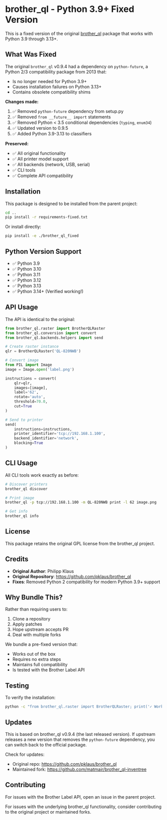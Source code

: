 # brother_ql - Python 3.9+ Fixed Version

This is a fixed version of the original [brother_ql](https://github.com/pklaus/brother_ql) package that works with Python 3.9 through 3.13+.

## What Was Fixed

The original `brother_ql` v0.9.4 had a dependency on `python-future`, a Python 2/3 compatibility package from 2013 that:
- Is no longer needed for Python 3.9+
- Causes installation failures on Python 3.13+
- Contains obsolete compatibility shims

**Changes made:**
1. ✅ Removed `python-future` dependency from setup.py
2. ✅ Removed `from __future__ import` statements
3. ✅ Removed Python < 3.5 conditional dependencies (`typing`, `enum34`)
4. ✅ Updated version to 0.9.5
5. ✅ Added Python 3.9-3.13 to classifiers

**Preserved:**
- ✅ All original functionality
- ✅ All printer model support
- ✅ All backends (network, USB, serial)
- ✅ CLI tools
- ✅ Complete API compatibility

## Installation

This package is designed to be installed from the parent project:

```bash
cd ..
pip install -r requirements-fixed.txt
```

Or install directly:

```bash
pip install -e ./brother_ql_fixed
```

## Python Version Support

- ✅ Python 3.9
- ✅ Python 3.10
- ✅ Python 3.11
- ✅ Python 3.12
- ✅ Python 3.13
- ✅ Python 3.14+ (Verified working!)

## API Usage

The API is identical to the original:

```python
from brother_ql.raster import BrotherQLRaster
from brother_ql.conversion import convert
from brother_ql.backends.helpers import send

# Create raster instance
qlr = BrotherQLRaster('QL-820NWB')

# Convert image
from PIL import Image
image = Image.open('label.png')

instructions = convert(
    qlr=qlr,
    images=[image],
    label='62',
    rotate='auto',
    threshold=70.0,
    cut=True
)

# Send to printer
send(
    instructions=instructions,
    printer_identifier='tcp://192.168.1.100',
    backend_identifier='network',
    blocking=True
)
```

## CLI Usage

All CLI tools work exactly as before:

```bash
# Discover printers
brother_ql discover

# Print image
brother_ql -p tcp://192.168.1.100 -m QL-820NWB print -l 62 image.png

# Get info
brother_ql info
```

## License

This package retains the original GPL license from the brother_ql project.

## Credits

- **Original Author**: Philipp Klaus
- **Original Repository**: https://github.com/pklaus/brother_ql
- **Fixes**: Removed Python 2 compatibility for modern Python 3.9+ support

## Why Bundle This?

Rather than requiring users to:
1. Clone a repository
2. Apply patches
3. Hope upstream accepts PR
4. Deal with multiple forks

We bundle a pre-fixed version that:
- Works out of the box
- Requires no extra steps
- Maintains full compatibility
- Is tested with the Brother Label API

## Testing

To verify the installation:

```bash
python -c "from brother_ql.raster import BrotherQLRaster; print('✓ Works!')"
```

## Updates

This is based on brother_ql v0.9.4 (the last released version). If upstream releases a new version that removes the `python-future` dependency, you can switch back to the official package.

Check for updates:
- Original repo: https://github.com/pklaus/brother_ql
- Maintained fork: https://github.com/matmair/brother_ql-inventree

## Contributing

For issues with the Brother Label API, open an issue in the parent project.

For issues with the underlying brother_ql functionality, consider contributing to the original project or maintained forks.

